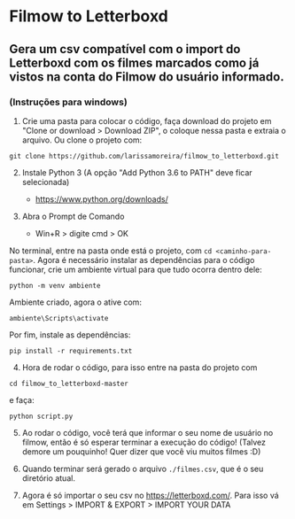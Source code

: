 # Filmow to Letterboxd

## Gera um csv compatível com o import do Letterboxd com os filmes marcados como já vistos na conta do Filmow do usuário informado.

### (Instruções para windows)

1. Crie uma pasta para colocar o código, faça download do projeto em "Clone or download > Download ZIP", o coloque nessa pasta e extraia o arquivo. Ou clone o projeto com:
```
git clone https://github.com/larissamoreira/filmow_to_letterboxd.git
```

2. Instale Python 3 (A opção "Add Python 3.6 to PATH" deve ficar selecionada)
    - https://www.python.org/downloads/

3. Abra o Prompt de Comando
    - Win+R > digite cmd > OK

No terminal, entre na pasta onde está o projeto, com `cd <caminho-para-pasta>`. Agora é necessário instalar as dependências para o código funcionar, crie um ambiente virtual para que tudo ocorra dentro dele:

```
python -m venv ambiente
```
Ambiente criado, agora o ative com:
```
ambiente\Scripts\activate
```

Por fim, instale as dependências:
```
pip install -r requirements.txt
```

4. Hora de rodar o código, para isso entre na pasta do projeto com
```
cd filmow_to_letterboxd-master
```
e faça: 
```
python script.py
```
    
5. Ao rodar o código, você terá que informar o seu nome de usuário no filmow, então é só esperar terminar a execução do código! 
    (Talvez demore um pouquinho! Quer dizer que você viu muitos filmes :D)

6. Quando terminar será gerado o arquivo `./filmes.csv`, que é o seu diretório atual.

7. Agora é só importar o seu csv no https://letterboxd.com/. Para isso vá em Settings > IMPORT & EXPORT > IMPORT YOUR DATA